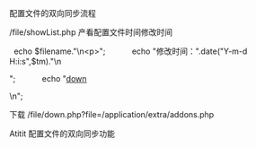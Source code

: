 配置文件的双向同步流程

/file/showList.php
产看配置文件时间修改时间

  echo $filename."\n<p>";
            echo "修改时间：".date("Y-m-d H:i:s",$tm)."\n<p>";
           echo "<a href='down.php?file=$filename' >down</a><p>\n";



下载
/file/down.php?file=/application/extra/addons.php


Atitit 配置文件的双向同步功能

